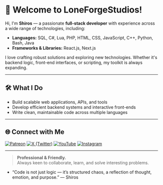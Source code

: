 # 👋 Welcome to LoneForgeStudios!

Hi, I'm **Shiros** — a passionate **full-stack developer** with experience across a wide range of technologies, including:

- **Languages:** SQL, C#, Lua, PHP, HTML, CSS, JavaScript, C++, Python, Bash, Java
- **Frameworks & Libraries:** React.js, Next.js

I love crafting robust solutions and exploring new technologies. Whether it's backend logic, front-end interfaces, or scripting, my toolkit is always expanding.

---

## 🛠️ What I Do
- Build scalable web applications, APIs, and tools
- Develop efficient backend systems and interactive front-ends
- Write clean, maintainable code across multiple languages

---

## 🌐 Connect with Me

[![Patreon](https://img.shields.io/badge/Patreon-F96854?logo=patreon&logoColor=white&style=for-the-badge)](https://www.patreon.com/c/ShirosLFS)
[![X (Twitter)](https://img.shields.io/badge/X-1DA1F2?logo=twitter&logoColor=white&style=for-the-badge)](https://x.com/LoneForgeST)
[![YouTube](https://img.shields.io/badge/YouTube-FF0000?logo=youtube&logoColor=white&style=for-the-badge)](https://www.youtube.com/@LoneForgeST)
[![Instagram](https://img.shields.io/badge/Instagram-E4405F?logo=instagram&logoColor=white&style=for-the-badge)](https://www.instagram.com/loneforgest)

---

> **Professional & Friendly.**  
> Always keen to collaborate, learn, and solve interesting problems.

- “Code is not just logic — it’s structured chaos, a reflection of thought, emotion, and purpose.” — Shiros
